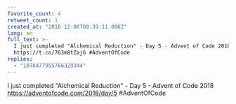 ```yaml
---
favorite_count: 4
retweet_count: 1
created_at: "2018-12-06T00:39:11.000Z"
lang: en
full_text: >-
  I just completed "Alchemical Reduction" - Day 5 - Advent of Code 2018
  https://t.co/763m8tZaj6 #AdventOfCode
replies:
  - "1070477955766329344"
---
```


I just completed "Alchemical Reduction" - Day 5 - Advent of Code 2018
<https://adventofcode.com/2018/day/5> #AdventOfCode

